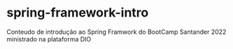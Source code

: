 # spring-framework-intro
Conteudo de introdução ao Spring Framwork do BootCamp Santander 2022 ministrado na plataforma DIO
